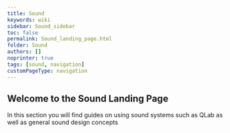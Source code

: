 ```yaml
---
title: Sound
keywords: wiki
sidebar: Sound_sidebar
toc: false
permalink: Sound_landing_page.html
folder: Sound
authors: []
noprinter: true
tags: [sound, navigation]
customPageType: navigation
---
```


## Welcome to the Sound Landing Page

In this section you will find guides on using sound systems such as QLab as well as general sound design concepts
